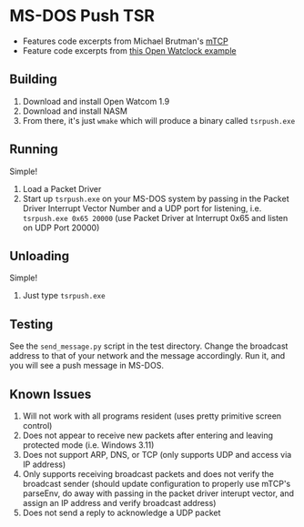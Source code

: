 # MS-DOS Push TSR

* Features code excerpts from Michael Brutman's [mTCP](http://www.brutman.com/mTCP/)
* Feature code excerpts from [this Open Watclock example](https://www.vcfed.org/forum/forum/technical-support/vintage-computer-programming/23586-tsr-programs-with-open-watcom?p=304280#post304280)

## Building
1. Download and install Open Watcom 1.9
2. Download and install NASM
3. From there, it's just `wmake` which will produce a binary called `tsrpush.exe`

## Running
Simple! 
1. Load a Packet Driver
2. Start up `tsrpush.exe` on your MS-DOS system by passing in the Packet Driver Interrupt Vector Number and a UDP port for listening, i.e.
`tsrpush.exe 0x65 20000` (use Packet Driver at Interrupt 0x65 and listen on UDP Port 20000)

## Unloading
Simple!
1. Just type `tsrpush.exe`

## Testing
See the `send_message.py` script in the test directory.  Change the broadcast address to that of your network and the message accordingly.  Run it, and you will see a push message in MS-DOS.

## Known Issues
1. Will not work with all programs resident (uses pretty primitive screen control)
2. Does not appear to receive new packets after entering and leaving protected mode (i.e. Windows 3.11)
3. Does not support ARP, DNS, or TCP (only supports UDP and access via IP address)
4. Only supports receiving broadcast packets and does not verify the broadcast sender (should update configuration to properly use mTCP's parseEnv, do away with passing in the packet driver interupt vector, and assign an IP address and verify broadcast address)
5. Does not send a reply to acknowledge a UDP packet
